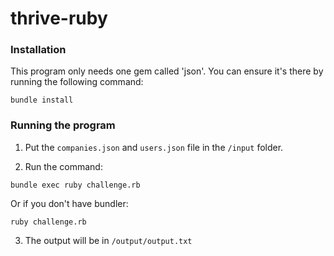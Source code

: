 # thrive-ruby

### Installation
This program only needs one gem called 'json'. You can ensure it's there by running the following command:

```bundle install```

### Running the program

1. Put the `companies.json` and `users.json` file in the `/input` folder.

2. Run the command:

```bundle exec ruby challenge.rb```

Or if you don't have bundler:

```ruby challenge.rb```

3. The output will be in `/output/output.txt`